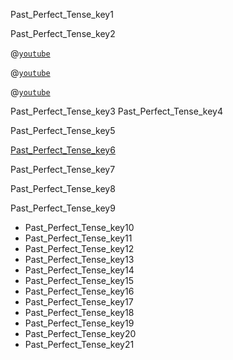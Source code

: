 Past_Perfect_Tense_key1


Past_Perfect_Tense_key2


@[`youtube`](YLBAjBD32j4)

@[`youtube`](3Dniu44rU7o)

@[`youtube`](9QU5bqql8Kg)

Past_Perfect_Tense_key3
Past_Perfect_Tense_key4


Past_Perfect_Tense_key5


[Past_Perfect_Tense_key6](https://www.successcds.net/learn-english/past-perfect-tense-definition-formula-examples-exercises.html)


Past_Perfect_Tense_key7


Past_Perfect_Tense_key8




Past_Perfect_Tense_key9


* Past_Perfect_Tense_key10
* Past_Perfect_Tense_key11
* Past_Perfect_Tense_key12
* Past_Perfect_Tense_key13
* Past_Perfect_Tense_key14
* Past_Perfect_Tense_key15
* Past_Perfect_Tense_key16
* Past_Perfect_Tense_key17
* Past_Perfect_Tense_key18
* Past_Perfect_Tense_key19
* Past_Perfect_Tense_key20
* Past_Perfect_Tense_key21

